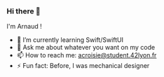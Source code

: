 ### Hi there 👋

I'm Arnaud !

- 🌱 I’m currently learning Swift/SwiftUI
- 💬 Ask me about whatever you want on my code
- 📫 How to reach me: acroisie@student.42lyon.fr
- ⚡ Fun fact: Before, I was mechanical designer

